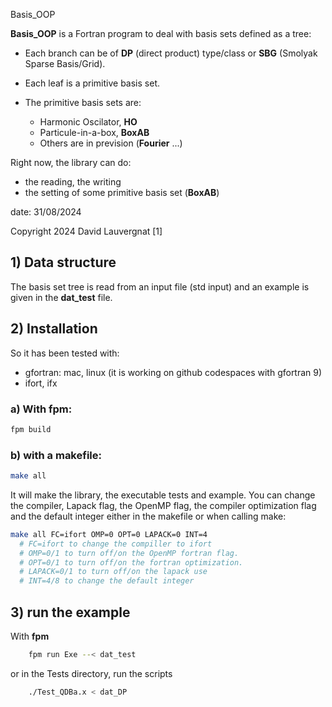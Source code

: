 Basis_OOP

**Basis_OOP** is a Fortran program to deal with basis sets defined as a tree:

- Each branch can be of **DP** (direct product) type/class or **SBG** (Smolyak Sparse Basis/Grid).
- Each leaf is a primitive basis set.

- The primitive basis sets are:
  - Harmonic Oscilator, **HO**
  - Particule-in-a-box, **BoxAB**
  - Others are in prevision (**Fourier** ...)


Right now, the library can do:
- the reading, the writing
- the setting of some primitive basis set (**BoxAB**)


date: 31/08/2024

  Copyright 2024 David Lauvergnat [1]


## 1) Data structure
The basis set tree is read from an input file (std input) and an example is given in the **dat_test** file.


## 2) Installation

So it has been tested with:
- gfortran: mac, linux (it is working on github codespaces with gfortran 9)
- ifort, ifx

### a) With fpm:

```bash
fpm build
```

### b) with a makefile:

```bash
make all
```

It will make the library, the executable tests and example.
You can change the compiler, Lapack flag, the OpenMP flag, the compiler optimization flag and the default integer either in the makefile or when calling make:

```bash
make all FC=ifort OMP=0 OPT=0 LAPACK=0 INT=4
  # FC=ifort to change the compiller to ifort
  # OMP=0/1 to turn off/on the OpenMP fortran flag.
  # OPT=0/1 to turn off/on the fortran optimization.
  # LAPACK=0/1 to turn off/on the lapack use
  # INT=4/8 to change the default integer
```

## 3) run the example

With **fpm**

```bash
    fpm run Exe --< dat_test
```

or in the Tests directory, run the scripts

```bash
    ./Test_QDBa.x < dat_DP
```

